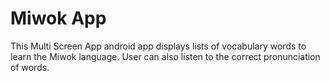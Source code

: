 # Miwok App

This Multi Screen App android app displays lists of vocabulary words to learn the Miwok language. User can also listen to the correct pronunciation of words. 